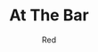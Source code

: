 ---
media: "images/rounds/round_4_2/bar.png"
media_type: image
type: art
title: At The Bar
author: [Red]
desc: The NT colonists have a drink at the bar before setting out into the snow.
---